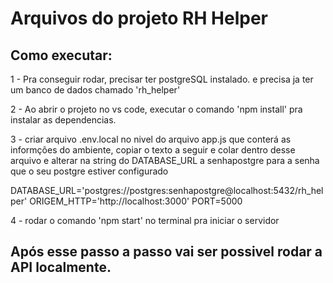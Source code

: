 # Arquivos do projeto RH Helper

## Como executar:

1 - Pra conseguir rodar, precisar ter postgreSQL instalado. e precisa ja ter um banco de dados chamado 'rh_helper'

2 - Ao abrir o projeto no vs code, executar o comando 'npm install' pra instalar as dependencias.

3 - criar arquivo .env.local no nivel do arquivo app.js que conterá as informções do ambiente, copiar o texto a seguir e colar dentro desse arquivo e alterar na string do DATABASE_URL a senhapostgre para a senha que o seu postgre estiver configurado

DATABASE_URL='postgres://postgres:senhapostgre@localhost:5432/rh_helper'
ORIGEM_HTTP='http://localhost:3000'
PORT=5000

4 - rodar o comando 'npm start' no terminal pra iniciar o servidor

## Após esse passo a passo vai ser possivel rodar a API localmente.
